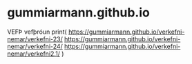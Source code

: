 # gummiarmann.github.io
VEFÞ vefþróun
print(
https://gummiarmann.github.io/verkefni-nemar/verkefni-23/
https://gummiarmann.github.io/verkefni-nemar/verkefni-24/
https://gummiarmann.github.io/verkefni-nemar/verkefni2.1/
)
